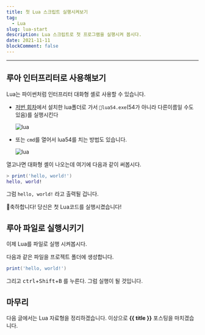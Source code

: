 ```yaml
---
title: 첫 Lua 스크립트 실행시켜보기
tag:
  - Lua
slug: lua-start
description: Lua 스크립트로 첫 프로그램을 실행시켜 봅시다.
date: 2021-11-11
blockComment: false
---
```


---

## 루아 인터프리터로 사용해보기

Lua는 파이썬처럼 인터프리터 대화형 셸로 사용할 수 있습니다.

- [저번 회차](/lua/setup)에서 설치한 lua폴더로 가서 `🥞lua54.exe`(54가 아니라 다른이름일 수도 있음)를 실행시킨다

  ![lua](https://user-images.githubusercontent.com/83404333/141263869-ffe99fc2-d1f4-4850-b3b3-f906cab800fb.png)

- 또는 `cmd`를 열어서 lua54를 치는 방법도 있습니다.

  ![lua](https://user-images.githubusercontent.com/83404333/141263570-10c2bf1c-2c6f-46d9-81da-209289de3e95.png)

열고나면 대화형 셸이 나오는데 여기에 다음과 같이 써봅시다.

```lua
> print('hello, world!')
hello, world!
```

그럼 `hello, world!` 라고 출력될 겁니다.

🎉축하합니다! 당신은 첫 Lua코드를 실행시켰습니다!

## 루아 파일로 실행시키기

이제 Lua를 파일로 실행 시켜봅시다.

다음과 같은 파일을 프로젝트 폴더에 생성합니다.

```lua helloworld.lua
print('hello, world!')
```

그리고 <kbd>ctrl</kbd>+<kbd>Shift</kbd>+<kbd>B</kbd> 를 누른다.
그럼 실행이 될 것입니다.

## 마무리

다음 글에서는 Lua 자료형을 정리하겠습니다.
이상으로 **{{ title }}** 포스팅을 마치겠습니다.
